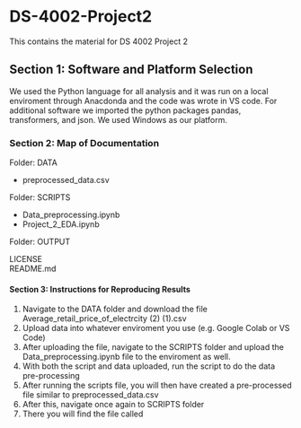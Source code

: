 # DS-4002-Project2
This contains the material for DS 4002 Project 2

## Section 1: Software and Platform Selection
We used the Python language for all analysis and it was run on a local enviroment through Anacdonda and the code was wrote in VS code.
For additional software we imported the python packages pandas, transformers, and json.
We used Windows as our platform.

### Section 2: Map of Documentation
Folder: DATA
- preprocessed_data.csv
  
Folder: SCRIPTS
- Data_preprocessing.ipynb
- Project_2_EDA.ipynb

Folder: OUTPUT

LICENSE<br>
README.md

#### Section 3: Instructions for Reproducing Results
1. Navigate to the DATA folder and download the file Average_retail_price_of_electrcity (2) (1).csv
2. Upload data into whatever enviroment you use (e.g. Google Colab or VS Code)
3. After uploading the file, navigate to the SCRIPTS folder and upload the Data_preprocessing.ipynb file to the enviroment as well.
4. With both the script and data uploaded, run the script to do the data pre-processing
5. After running the scripts file, you will then have created a pre-processed file similar to preprocessed_data.csv
6. After this, navigate once again to SCRIPTS folder
7. There you will find the file called
